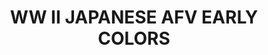 ---
title: "WW II JAPANESE AFV  EARLY COLORS "
price: "TBA"
desc: "Opis nije dostupan"
img_path: "/assets/img/A.MIG-7137.jpg"
brand: AMMO
available: true
cat: "acrylics"
subcat: "ACRYLIC SMART SETS"
subsubcat: "SS"
---